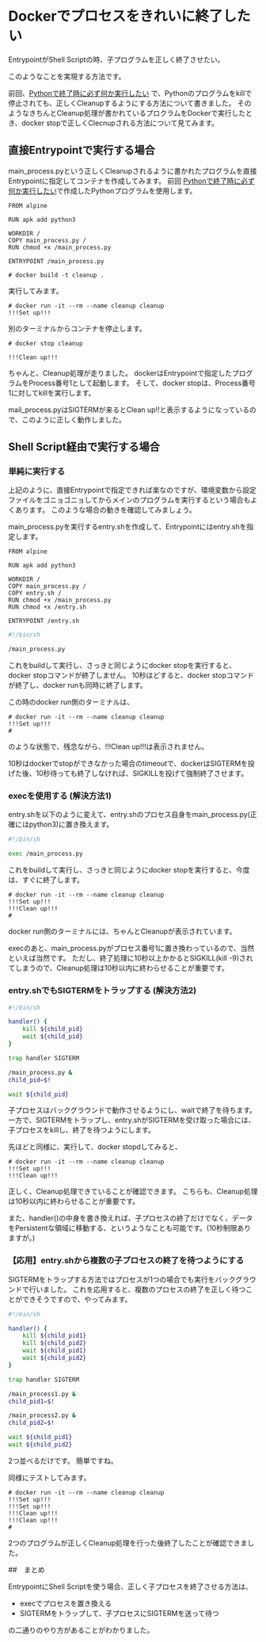 # Dockerでプロセスをきれいに終了したい

EntrypointがShell Scriptの時、子プログラムを正しく終了させたい。

このようなことを実現する方法です。

前回、[Pythonで終了時に必ず何か実行したい](https://qiita.com/qualitia_cdev/items/f536002791671c6238e3) で、Pythonのプログラムをkillで停止されても、正しくCleanupするようにする方法について書きました。
そのようなきちんとCleanup処理が書かれているプロクラムをDockerで実行したとき、docker stopで正しくClecnupされる方法について見てみます。

## 直接Entrypointで実行する場合

main_process.pyという正しくCleanupされるように書かれたプログラムを直接Entrypointに指定してコンテナを作成してみます。
前回 [Pythonで終了時に必ず何か実行したい](https://qiita.com/qualitia_cdev/items/f536002791671c6238e3)で作成したPythonプログラムを使用します。

```dockerfile:Dockerfile
FROM alpine

RUN apk add python3

WORKDIR /
COPY main_process.py /
RUN chmod +x /main_process.py

ENTRYPOINT /main_process.py
```

```shell
# docker build -t cleanup .
```

実行してみます。
```shell
# docker run -it --rm --name cleanup cleanup
!!!Set up!!!
```

別のターミナルからコンテナを停止します。
```shell
# docker stop cleanup
```

```console
!!!Clean up!!!
```

ちゃんと、Cleanup処理が走りました。
dockerはEntrypointで指定したプログラムをProcess番号1として起動します。
そして、docker stopは、Process番号1に対してkillを実行します。

mail_process.pyはSIGTERMが来るとClean up!!と表示するようになっているので、このように正しく動作しました。


## Shell Script経由で実行する場合

### 単純に実行する

上記のように、直接Entrypointで指定できれば楽なのですが、環境変数から設定ファイルをゴニョゴニョしてからメインのプログラムを実行するという場合もよくあります。
このような場合の動きを確認してみましょう。

main_process.pyを実行するentry.shを作成して、Entrypointにはentry.shを指定します。

```dockerfile:Dockerfile
FROM alpine

RUN apk add python3

WORKDIR /
COPY main_process.py /
COPY entry.sh /
RUN chmod +x /main_process.py
RUN chmod +x /entry.sh

ENTRYPOINT /entry.sh
```

```shell:entry.sh
#!/bin/sh

/main_process.py
```

これをbuildして実行し、さっきと同じようにdocker stopを実行すると、docker stopコマンドが終了しません。
10秒ほどすると、docker stopコマンドが終了し、docker runも同時に終了します。

この時のdocker run側のターミナルは、

```console
# docker run -it --rm --name cleanup cleanup
!!!Set up!!!
#
```

のような状態で、残念ながら、!!!Clean up!!!は表示されません。

10秒はdockerでstopができなかった場合のtimeoutで、dockerはSIGTERMを投げた後、10秒待っても終了しなければ、SIGKILLを投げて強制終了させます。

### execを使用する (解決方法1)

entry.shを以下のように変えて、entry.shのプロセス自身をmain_process.py(正確にはpython3)に置き換えます。

```shell:entry.sh
#!/bin/sh

exec /main_process.py
```

これをbuildして実行し、さっきと同じようにdocker stopを実行すると、今度は、すぐに終了します。

```shell
# docker run -it --rm --name cleanup cleanup
!!!Set up!!!
!!!Clean up!!!
#
```

docker run側のターミナルには、ちゃんとCleanupが表示されています。

execのあと、main_process.pyがプロセス番号1に置き換わっているので、当然といえば当然です。
ただし、終了処理に10秒以上かかるとSIGKILL(kill -9)されてしまうので、Cleanup処理は10秒以内に終わらせることが重要です。

### entry.shでもSIGTERMをトラップする (解決方法2)

```shell:entry.sh
#!/bin/sh

handler() {
    kill ${child_pid}
    wait ${child_pid}
}

trap handler SIGTERM

/main_process.py &
child_pid=$!

wait ${child_pid}
```

子プロセスはバックグラウンドで動作させるようにし、waitで終了を待ちます。
一方で、SIGTERMをトラップし、entry.shがSIGTERMを受け取った場合には、子プロセスをkillし、終了を待つようにします。

先ほどと同様に、実行して、docker stopdしてみると、

```shell
# docker run -it --rm --name cleanup cleanup
!!!Set up!!!
!!!Clean up!!!
```

正しく、Cleanup処理できていることが確認できます。
こちらも、Cleanup処理は10秒以内に終わらせることが重要です。

また、handler()の中身を書き換えれば、子プロセスの終了だけでなく、データをPersistentな領域に移動する、というようなことも可能です。(10秒制限ありますが。)

### 【応用】entry.shから複数の子プロセスの終了を待つようにする

SIGTERMをトラップする方法ではプロセスが1つの場合でも実行をバックグラウンドで行いました。
これを応用すると、複数のプロセスの終了を正しく待つことができそうですので、やってみます。

```shell:entry.sh
#!/bin/sh

handler() {
    kill ${child_pid1}
    kill ${child_pid2}
    wait ${child_pid1}
    wait ${child_pid2}
}

trap handler SIGTERM

/main_process1.py &
child_pid1=$!

/main_process2.py &
child_pid2=$!

wait ${child_pid1}
wait ${child_pid2}
```

2つ並べるだけです。
簡単ですね。

同様にテストしてみます。

```shell
# docker run -it --rm --name cleanup cleanup
!!!Set up!!!
!!!Set up!!!
!!!Clean up!!!
!!!Clean up!!!
#
```

2つのプログラムが正しくCleanup処理を行った後終了したことが確認できました。


##　まとめ

EntrypointにShell Scriptを使う場合、正しく子プロセスを終了させる方法は、

- execでプロセスを置き換える
- SIGTERMをトラップして、子プロセスにSIGTERMを送って待つ

の二通りのやり方があることがわかりました。
